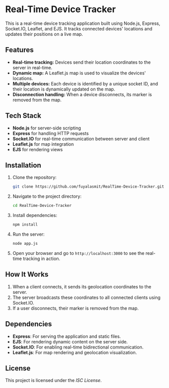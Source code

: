 
# Real-Time Device Tracker

This is a real-time device tracking application built using Node.js, Express, Socket.IO, Leaflet, and EJS. It tracks connected devices' locations and updates their positions on a live map.

## Features

- **Real-time tracking:** Devices send their location coordinates to the server in real-time.
- **Dynamic map:** A Leaflet.js map is used to visualize the devices' locations.
- **Multiple devices:** Each device is identified by a unique socket ID, and their location is dynamically updated on the map.
- **Disconnection handling:** When a device disconnects, its marker is removed from the map.

## Tech Stack

- **Node.js** for server-side scripting
- **Express** for handling HTTP requests
- **Socket.IO** for real-time communication between server and client
- **Leaflet.js** for map integration
- **EJS** for rendering views


## Installation

1. Clone the repository:
   ```bash
   git clone https://github.com/fuyalasmit/RealTime-Device-Tracker.git
   ```

2. Navigate to the project directory:
   ```bash
   cd RealTime-Device-Tracker
   ```

3. Install dependencies:
   ```bash
   npm install
   ```

4. Run the server:
   ```bash
   node app.js
   ```

5. Open your browser and go to `http://localhost:3000` to see the real-time tracking in action.

## How It Works

1. When a client connects, it sends its geolocation coordinates to the server.
2. The server broadcasts these coordinates to all connected clients using Socket.IO.
3. If a user disconnects, their marker is removed from the map.

## Dependencies

- **Express**: For serving the application and static files.
- **EJS**: For rendering dynamic content on the server side.
- **Socket.IO**: For enabling real-time bidirectional communication.
- **Leaflet.js**: For map rendering and geolocation visualization.

## License

This project is licensed under the *ISC License*.
